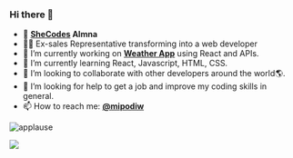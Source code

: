 ### Hi there 👋

<!--
**funamioh/funamioh** is a ✨ _special_ ✨ repository because its `README.md` (this file) appears on your GitHub profile.

Here are some ideas to get you started:-->

- 💜 **[SheCodes](https://www.shecodes.io/) Almna**
- 🏋️‍♀️ Ex-sales Representative transforming into a web developer
- 🔭 I’m currently working on **[Weather App](https://trusting-franklin-037844.netlify.app/)** using React and APIs.
- 🌱 I’m currently learning React, Javascript, HTML, CSS.
- 👯 I’m looking to collaborate with other developers around the world🌎.
- 🤔 I’m looking for help to get a job and improve my coding skills in general.
- 📫 How to reach me: **[@mipodiw](https://twitter.com/mipodiw)**

![applause](https://media.giphy.com/media/QBC5foQmcOkdq/giphy.gif)

<img 
   src="https://github-readme-stats.vercel.app/api?username=funamioh&show_icons=true&theme=radical" 
/>
